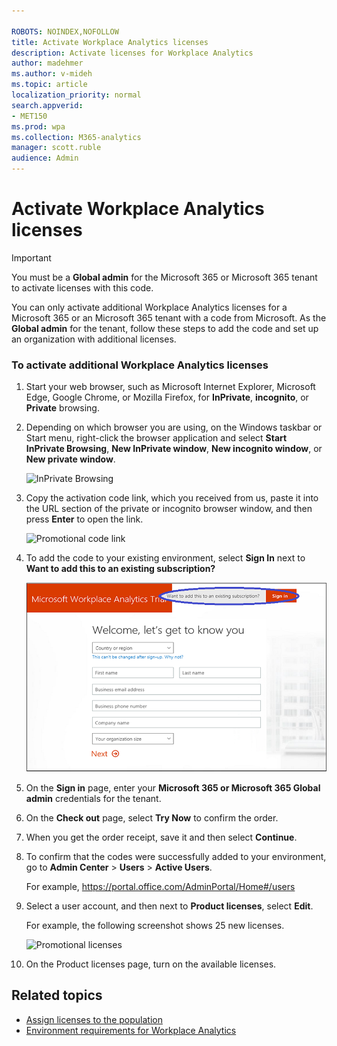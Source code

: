 ```yaml
---

ROBOTS: NOINDEX,NOFOLLOW
title: Activate Workplace Analytics licenses
description: Activate licenses for Workplace Analytics 
author: madehmer
ms.author: v-mideh
ms.topic: article
localization_priority: normal 
search.appverid:
- MET150
ms.prod: wpa
ms.collection: M365-analytics
manager: scott.ruble
audience: Admin
---
```


# Activate Workplace Analytics licenses

> [!Important]
> You must be a **Global admin** for the Microsoft 365 or Microsoft 365 tenant to activate licenses with this code.

You can only activate additional Workplace Analytics licenses for a Microsoft 365 or an Microsoft 365 tenant with a code from Microsoft. As the **Global admin** for the tenant, follow these steps to add the code and set up an organization with additional licenses.

### To activate additional Workplace Analytics licenses

1. Start your web browser, such as Microsoft Internet Explorer, Microsoft Edge, Google Chrome, or Mozilla Firefox, for **InPrivate**, **incognito**, or **Private** browsing.

2. Depending on which browser you are using, on the Windows taskbar or Start menu, right-click the browser application and select **Start InPrivate Browsing**, **New InPrivate window**, **New incognito window**, or **New private window**.
  
   ![InPrivate Browsing](../Images/new-inprivate-window.png)  
  
3. Copy the activation code link, which you received from us, paste it into the URL section of the private or incognito browser window, and then press **Enter** to open the link.

   ![Promotional code link](../Images/promo-code.png)  

4. To add the code to your existing environment, select **Sign In** next to **Want to add this to an existing subscription?**

   ![Promotional code sign-in](../Images/sign-in.png)

5. On the **Sign in** page, enter your **Microsoft 365 or Microsoft 365 Global admin** credentials for the tenant.
6. On the **Check out** page, select **Try Now** to confirm the order.
7. When you get the order receipt, save it and then select **Continue**.
8. To confirm that the codes were successfully added to your environment, go to **Admin Center** > **Users** > **Active Users**.

   For example,  https://portal.office.com/AdminPortal/Home#/users

9. Select a user account, and then next to **Product licenses**, select **Edit**.

   For example, the following screenshot shows 25 new licenses.

   ![Promotional licenses](../Images/promo-licenses.png)  

10. On the Product licenses page, turn on the available licenses.

## Related topics

* [Assign licenses to the population](../setup/Assign-licenses-to-population.md)
* [Environment requirements for Workplace Analytics](../setup/environment-requirements.md)
